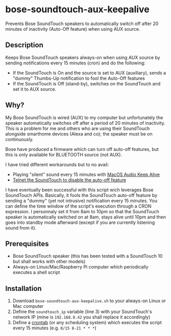# bose-soundtouch-aux-keepalive
Prevents Bose SoundTouch speakers to automatically switch off after 20 minutes of inactivity (Auto-Off feature) when using AUX source.

## Description

Keeps Bose SoundTouch speakers always-on when using AUX source by sending notifications every 15 minutes (cron) and do the following:
* If the SoundTouch is On and the source is set to AUX (auxiliary), sends a "dummy" Thumbs-Up notification to fool the Auto-Off features
* If the SoundTouch is Off (stand-by), switches on the SoundTouch and set it to AUX source.

## Why?

My Bose SoundTouch is wired (AUX) to my computer but unfortunately the speaker automatically switches off after a period of 20 minutes of inactivity. This is a problem for me and others who are using their SoundTouch alongside smarthome devices (Alexa and co); the speaker must be on continuously.

Bose have produced a firmware which can turn off auto-off features, but this is only available for BLUETOOTH source (not AUX).

I have tried different workarounds but to no avail:
* Playing "silent" sound every 15 minutes with [MacOS Audio Keep Alive](http://milgra.com/macos-audio-keepalive.html)
* [Telnet the SoundTouch to disable the auto-off feature](https://ntotten.com/2017/01/19/disable-auto-shutoff-on-bose-soundtouch/)

I have eventually been successful with this script wich leverages Bose SoundTouch APIs. Basically, it fools the SoundTouch auto-off feature by sending a "dummy" (yet not intrusive) notification every 15 minutes. You can define the time window of the script's execution through a CRON expression. I personnaly set it from 8am to 10pm so that the SoundTouch speaker is automatically switched on at 8am, stays alive until 10pm and then goes into standby mode afterward (except if you are currently listening sound from it).

## Prerequisites

* Bose SoundTouch speaker (this has been tested with a SoundTouch 10 but shall works with other models)
* Always-on Linux/Mac/Raspberry Pi computer which periodically executes a shell script

## Installation

1. Download `bose-soundtouch-aux-keepalive.sh` to your always-on Linux or Mac computer
2. Define the `soundtouch_ip` variable (line 3) with your SoundTouch's network IP (mine is `192.168.0.42` you shall replace it accordingly)
3. Define a [crontab](https://www.cyberciti.biz/faq/how-do-i-add-jobs-to-cron-under-linux-or-unix-oses/) (or any scheduling system) which executes the script every 15 minutes (e.g.  `0/15 8-21 * * *`)
